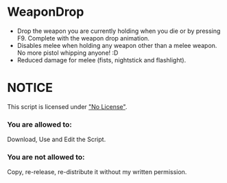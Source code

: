 # WeaponDrop
- Drop the weapon you are currently holding when you die or by pressing F9. Complete with the weapon drop animation.
- Disables melee when holding any weapon other than a melee weapon. No more pistol whipping anyone! :D
- Reduced damage for melee (fists, nightstick and flashlight).

# NOTICE
This script is licensed under ["No License"](https://choosealicense.com/no-license/).
### You are allowed to:
Download, Use and Edit the Script.
<br>
### You are not allowed to:
Copy, re-release, re-distribute it without my written permission.
